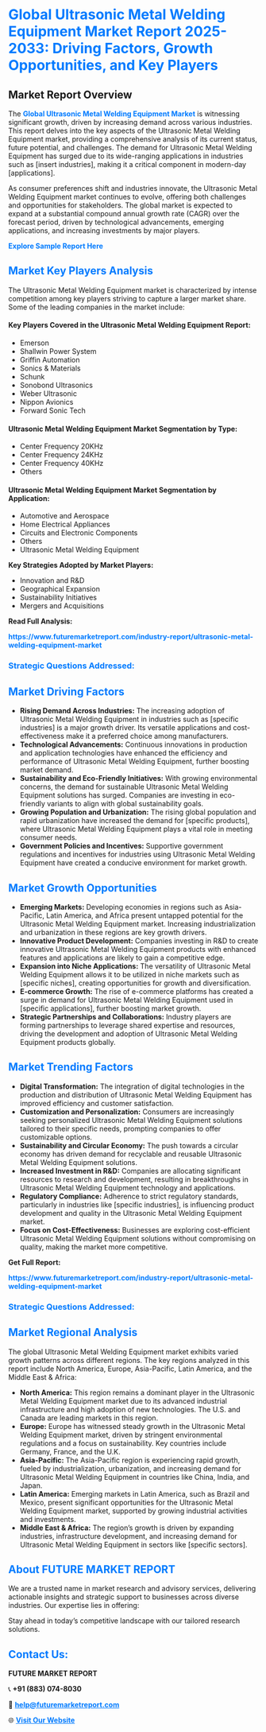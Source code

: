 <h1 style="color: #007BFF;">Global Ultrasonic Metal Welding Equipment Market Report 2025-2033: Driving Factors, Growth Opportunities, and Key Players</h1>

<section id="overview">
<h2>Market Report Overview</h2>
<p>The <a href="https://www.futuremarketreport.com/industry-report/ultrasonic-metal-welding-equipment-market" style="color: #007BFF; text-decoration: none;"><strong>Global Ultrasonic Metal Welding Equipment Market</strong></a> is witnessing significant growth, driven by increasing demand across various industries. This report delves into the key aspects of the Ultrasonic Metal Welding Equipment market, providing a comprehensive analysis of its current status, future potential, and challenges. The demand for Ultrasonic Metal Welding Equipment has surged due to its wide-ranging applications in industries such as [insert industries], making it a critical component in modern-day [applications].</p>
<p>As consumer preferences shift and industries innovate, the Ultrasonic Metal Welding Equipment market continues to evolve, offering both challenges and opportunities for stakeholders. The global market is expected to expand at a substantial compound annual growth rate (CAGR) over the forecast period, driven by technological advancements, emerging applications, and increasing investments by major players.</p>
</section>

<section id="overview">
<p><a href="https://www.futuremarketreport.com/request-sample/reportId=128650" style="color: #007BFF; text-decoration: none;"><strong>Explore Sample Report Here</strong></a></p>
</section>

<section id="key-players">
<h2 style="color: #007BFF;">Market Key Players Analysis</h2>
<p>The Ultrasonic Metal Welding Equipment market is characterized by intense competition among key players striving to capture a larger market share. Some of the leading companies in the market include:</p>
<h4>Key Players Covered in the Ultrasonic Metal Welding Equipment Report:</h4>
<ul><li>Emerson</li><li>Shallwin Power System</li><li>Griffin Automation</li><li>Sonics &amp; Materials</li><li>Schunk</li><li>Sonobond Ultrasonics</li><li>Weber Ultrasonic</li><li>Nippon Avionics</li><li>Forward Sonic Tech</li></ul>
<h4>Ultrasonic Metal Welding Equipment Market Segmentation by Type:</h4>
<ul><li>Center Frequency 20KHz</li><li>Center Frequency 24KHz</li><li>Center Frequency 40KHz</li><li>Others</li></ul>

<h4>Ultrasonic Metal Welding Equipment Market Segmentation by Application:</h4>
<ul><li>Automotive and Aerospace</li><li>Home Electrical Appliances</li><li>Circuits and Electronic Components</li><li>Others</li><li>Ultrasonic Metal Welding Equipment</li></ul>
<p><strong>Key Strategies Adopted by Market Players:</strong></p>
<ul>
<li>Innovation and R&D</li>
<li>Geographical Expansion</li>
<li>Sustainability Initiatives</li>
<li>Mergers and Acquisitions</li>
</ul>
</section>

<section>
<p><strong>Read Full Analysis: </strong></p><a href="https://www.futuremarketreport.com/industry-report/ultrasonic-metal-welding-equipment-market" style="color: #007BFF; text-decoration: none;"><strong>https://www.futuremarketreport.com/industry-report/ultrasonic-metal-welding-equipment-market</strong></a>
<h3 style="color: #007BFF;">Strategic Questions Addressed:</h3>
</section>

<section id="driving-factors">
<h2 style="color: #007BFF;">Market Driving Factors</h2>
<ul>
<li><strong>Rising Demand Across Industries:</strong> The increasing adoption of Ultrasonic Metal Welding Equipment in industries such as [specific industries] is a major growth driver. Its versatile applications and cost-effectiveness make it a preferred choice among manufacturers.</li>
<li><strong>Technological Advancements:</strong> Continuous innovations in production and application technologies have enhanced the efficiency and performance of Ultrasonic Metal Welding Equipment, further boosting market demand.</li>
<li><strong>Sustainability and Eco-Friendly Initiatives:</strong> With growing environmental concerns, the demand for sustainable Ultrasonic Metal Welding Equipment solutions has surged. Companies are investing in eco-friendly variants to align with global sustainability goals.</li>
<li><strong>Growing Population and Urbanization:</strong> The rising global population and rapid urbanization have increased the demand for [specific products], where Ultrasonic Metal Welding Equipment plays a vital role in meeting consumer needs.</li>
<li><strong>Government Policies and Incentives:</strong> Supportive government regulations and incentives for industries using Ultrasonic Metal Welding Equipment have created a conducive environment for market growth.</li>
</ul>
</section>

<section id="growth-opportunities">
<h2 style="color: #007BFF;">Market Growth Opportunities</h2>
<ul>
<li><strong>Emerging Markets:</strong> Developing economies in regions such as Asia-Pacific, Latin America, and Africa present untapped potential for the Ultrasonic Metal Welding Equipment market. Increasing industrialization and urbanization in these regions are key growth drivers.</li>
<li><strong>Innovative Product Development:</strong> Companies investing in R&D to create innovative Ultrasonic Metal Welding Equipment products with enhanced features and applications are likely to gain a competitive edge.</li>
<li><strong>Expansion into Niche Applications:</strong> The versatility of Ultrasonic Metal Welding Equipment allows it to be utilized in niche markets such as [specific niches], creating opportunities for growth and diversification.</li>
<li><strong>E-commerce Growth:</strong> The rise of e-commerce platforms has created a surge in demand for Ultrasonic Metal Welding Equipment used in [specific applications], further boosting market growth.</li>
<li><strong>Strategic Partnerships and Collaborations:</strong> Industry players are forming partnerships to leverage shared expertise and resources, driving the development and adoption of Ultrasonic Metal Welding Equipment products globally.</li>
</ul>
</section>

<section id="trending-factors">
<h2 style="color: #007BFF;">Market Trending Factors</h2>
<ul>
<li><strong>Digital Transformation:</strong> The integration of digital technologies in the production and distribution of Ultrasonic Metal Welding Equipment has improved efficiency and customer satisfaction.</li>
<li><strong>Customization and Personalization:</strong> Consumers are increasingly seeking personalized Ultrasonic Metal Welding Equipment solutions tailored to their specific needs, prompting companies to offer customizable options.</li>
<li><strong>Sustainability and Circular Economy:</strong> The push towards a circular economy has driven demand for recyclable and reusable Ultrasonic Metal Welding Equipment solutions.</li>
<li><strong>Increased Investment in R&D:</strong> Companies are allocating significant resources to research and development, resulting in breakthroughs in Ultrasonic Metal Welding Equipment technology and applications.</li>
<li><strong>Regulatory Compliance:</strong> Adherence to strict regulatory standards, particularly in industries like [specific industries], is influencing product development and quality in the Ultrasonic Metal Welding Equipment market.</li>
<li><strong>Focus on Cost-Effectiveness:</strong> Businesses are exploring cost-efficient Ultrasonic Metal Welding Equipment solutions without compromising on quality, making the market more competitive.</li>
</ul>
</section>

<section>
<p><strong>Get Full Report: </strong></p><a href="https://www.futuremarketreport.com/industry-report/ultrasonic-metal-welding-equipment-market" style="color: #007BFF; text-decoration: none;"><strong>https://www.futuremarketreport.com/industry-report/ultrasonic-metal-welding-equipment-market</strong></a>
<h3 style="color: #007BFF;">Strategic Questions Addressed:</h3>
</section>


<section id="regional-analysis">
<h2 style="color: #007BFF;">Market Regional Analysis</h2>
<p>The global Ultrasonic Metal Welding Equipment market exhibits varied growth patterns across different regions. The key regions analyzed in this report include North America, Europe, Asia-Pacific, Latin America, and the Middle East & Africa:</p>
<ul>
<li><strong>North America:</strong> This region remains a dominant player in the Ultrasonic Metal Welding Equipment market due to its advanced industrial infrastructure and high adoption of new technologies. The U.S. and Canada are leading markets in this region.</li>
<li><strong>Europe:</strong> Europe has witnessed steady growth in the Ultrasonic Metal Welding Equipment market, driven by stringent environmental regulations and a focus on sustainability. Key countries include Germany, France, and the U.K.</li>
<li><strong>Asia-Pacific:</strong> The Asia-Pacific region is experiencing rapid growth, fueled by industrialization, urbanization, and increasing demand for Ultrasonic Metal Welding Equipment in countries like China, India, and Japan.</li>
<li><strong>Latin America:</strong> Emerging markets in Latin America, such as Brazil and Mexico, present significant opportunities for the Ultrasonic Metal Welding Equipment market, supported by growing industrial activities and investments.</li>
<li><strong>Middle East & Africa:</strong> The region’s growth is driven by expanding industries, infrastructure development, and increasing demand for Ultrasonic Metal Welding Equipment in sectors like [specific sectors].</li>
</ul>
</section>

<footer>
<h2 style="color: #007BFF;">About FUTURE MARKET REPORT</h2>
<p>We are a trusted name in market research and advisory services, delivering actionable insights and strategic support to businesses across diverse industries. Our expertise lies in offering:</p>

<p>Stay ahead in today’s competitive landscape with our tailored research solutions.</p>

<h2 style="color: #007BFF;">Contact Us:</h2>
<p><strong>FUTURE MARKET REPORT</strong></p>
<p>📞 <strong>+91 (883) 074-8030</strong></p>
<p>📧 <strong><a href="mailto:help@futuremarketreport.com" style="color: #007BFF;">help@futuremarketreport.com</a></strong></p>
<p>🌐 <strong><a href="https://www.futuremarketreport.com/" style="color: #007BFF;">Visit Our Website</a></strong></p>
</footer>